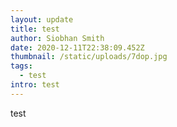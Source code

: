 ```yaml
---
layout: update
title: test
author: Siobhan Smith
date: 2020-12-11T22:38:09.452Z
thumbnail: /static/uploads/7dop.jpg
tags:
  - test
intro: test
---
```

test